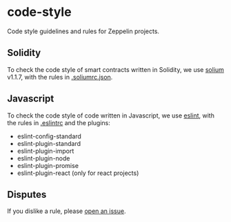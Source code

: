 # code-style

Code style guidelines and rules for Zeppelin projects.

## Solidity

To check the code style of smart contracts written in Solidity, we use
[solium](https://github.com/duaraghav8/Solium) v1.1.7, with the rules in
[.soliumrc.json](.soliumrc.json).

## Javascript

To check the code style of code written in Javascript, we use
[eslint](https://eslint.org/), with the rules in
[.eslintrc](.eslintrc) and the plugins:

* eslint-config-standard
* eslint-plugin-standard
* eslint-plugin-import
* eslint-plugin-node
* eslint-plugin-promise
* eslint-plugin-react (only for react projects)

## Disputes

If you dislike a rule, please
[open an issue](https://github.com/OpenZeppelin/code-style/issues).

